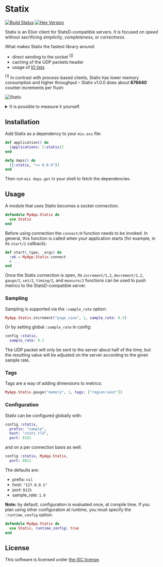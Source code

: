 # Statix

[![Build Status](https://travis-ci.org/lexmag/statix.svg)](https://travis-ci.org/lexmag/statix)
[![Hex Version](https://img.shields.io/hexpm/v/statix.svg "Hex Version")](https://hex.pm/packages/statix)

Statix is an Elixir client for StatsD-compatible servers.
It is focused on _speed_ without sacrificing _simplicity_, _completeness_, or _correctness_.

What makes Statix the fastest library around:

  * direct sending to the socket <sup>[[1](#direct-sending)]</sup>
  * caching of the UDP packets header
  * usage of [IO lists](http://jlouisramblings.blogspot.se/2013/07/problematic-traits-in-erlang.html)

<sup><a name="direct-sending"></a>[1]</sup> In contrast with process-based clients, Statix has lower memory consumption and higher throughput – Statix v1.0.0 does about __876640__ counter increments per flush:

![Statix](https://www.dropbox.com/s/uijh5i8qgzmd11a/statix-v1.0.0.png?raw=1)

<details>
  <summary>It is possible to measure it yourself.</summary>

  ```elixir
  for _ <- 1..10_000 do
    Task.start(fn ->
      for _ <- 1..10_000 do
        StatixSample.increment("sample", 1)
      end
    end)
  end
  ```

  Make sure you have StatsD server running to get more realistic results.

</details>

## Installation

Add Statix as a dependency to your `mix.exs` file:

```elixir
def application() do
  [applications: [:statix]]
end

defp deps() do
  [{:statix, ">= 0.0.0"}]
end
```

Then run `mix deps.get` in your shell to fetch the dependencies.

## Usage

A module that uses Statix becomes a socket connection:

```elixir
defmodule MyApp.Statix do
  use Statix
end
```

Before using connection the `connect/0` function needs to be invoked.
In general, this function is called when your application starts (for example, in its `start/2` callback):

```elixir
def start(_type, _args) do
  :ok = MyApp.Statix.connect
  # ...
end
```

Once the Statix connection is open, its `increment/1,2`, `decrement/1,2`, `gauge/2`, `set/2`, `timing/2`, and `measure/2` functions can be used to push metrics to the StatsD-compatible server.

### Sampling

Sampling is supported via the `:sample_rate` option:

```elixir
MyApp.Statix.increment("page_view", 1, sample_rate: 0.5)
```

Or by setting global `:sample_rate` in config:
```elixir
config :statix,
  sample_rate: 0.1
```

The UDP packet will only be sent to the server about half of the time,
but the resulting value will be adjusted on the server according to the given sample rate.

### Tags

Tags are a way of adding dimensions to metrics:

```elixir
MyApp.Statix.gauge("memory", 1, tags: ["region:east"])
```

### Configuration

Statix can be configured globally with:

```elixir
config :statix,
  prefix: "sample",
  host: "stats.tld",
  port: 8181
```

and on a per connection basis as well:

```elixir
config :statix, MyApp.Statix,
  port: 8811
```

The defaults are:

* prefix: `nil`
* host: `"127.0.0.1"`
* port: `8125`
* sample_rate: `1.0`

__Note:__ by default, configuration is evaluated once, at compile time.
If you plan using other configuration at runtime, you must specify the `:runtime_config` option:

```elixir
defmodule MyApp.Statix do
  use Statix, runtime_config: true
end
```

## License

This software is licensed under [the ISC license](LICENSE).
